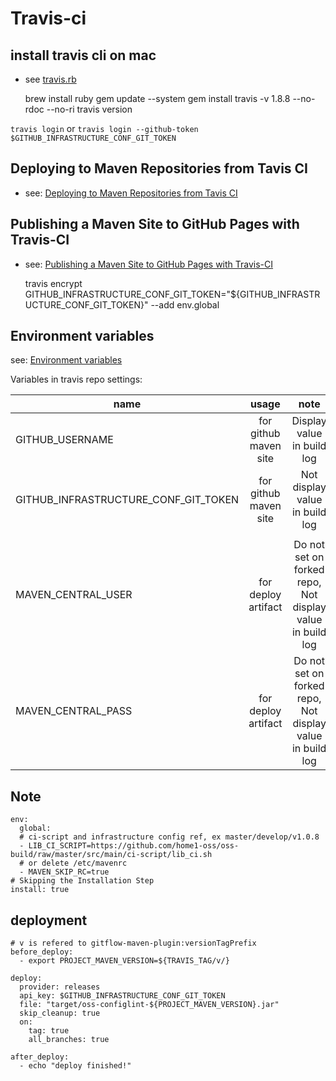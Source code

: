 
# Travis-ci

## install travis cli on mac

* see [travis.rb](https://github.com/travis-ci/travis.rb#installation)

    brew install ruby
    gem update --system
    gem install travis -v 1.8.8 --no-rdoc --no-ri
    travis version
    

`travis login` or `travis login --github-token $GITHUB_INFRASTRUCTURE_CONF_GIT_TOKEN`

## Deploying to Maven Repositories from Tavis CI

* see: [Deploying to Maven Repositories from Tavis CI](https://vzurczak.wordpress.com/2014/09/23/deploying-to-maven-repositories-from-tavis-ci/)

## Publishing a Maven Site to GitHub Pages with Travis-CI

* see: [Publishing a Maven Site to GitHub Pages with Travis-CI](https://blog.lanyonm.org/articles/2015/12/19/publish-maven-site-github-pages-travis-ci.html)


    travis encrypt GITHUB_INFRASTRUCTURE_CONF_GIT_TOKEN="${GITHUB_INFRASTRUCTURE_CONF_GIT_TOKEN}" --add env.global

## Environment variables

see: [Environment variables](https://docs.travis-ci.com/user/environment-variables/)

Variables in travis repo settings:

|name                    | usage                | note                                                      |
|------------------------|:--------------------:|:---------------------------------------------------------:|
|GITHUB_USERNAME         | for github maven site| Display value in build log                                |
|GITHUB_INFRASTRUCTURE_CONF_GIT_TOKEN| for github maven site| Not display value in build log                            |
|                        |                      |                                                           |
|MAVEN_CENTRAL_USER      | for deploy artifact  | Do not set on forked repo, Not display value in build log |
|MAVEN_CENTRAL_PASS      | for deploy artifact  | Do not set on forked repo, Not display value in build log |

## Note

    env:
      global:
      # ci-script and infrastructure config ref, ex master/develop/v1.0.8
      - LIB_CI_SCRIPT=https://github.com/home1-oss/oss-build/raw/master/src/main/ci-script/lib_ci.sh
      # or delete /etc/mavenrc
      - MAVEN_SKIP_RC=true
    # Skipping the Installation Step
    install: true


## deployment

    # v is refered to gitflow-maven-plugin:versionTagPrefix
    before_deploy:
      - export PROJECT_MAVEN_VERSION=${TRAVIS_TAG/v/}

    deploy:
      provider: releases
      api_key: $GITHUB_INFRASTRUCTURE_CONF_GIT_TOKEN
      file: "target/oss-configlint-${PROJECT_MAVEN_VERSION}.jar"
      skip_cleanup: true
      on:
        tag: true
        all_branches: true

    after_deploy:
      - echo "deploy finished!"
